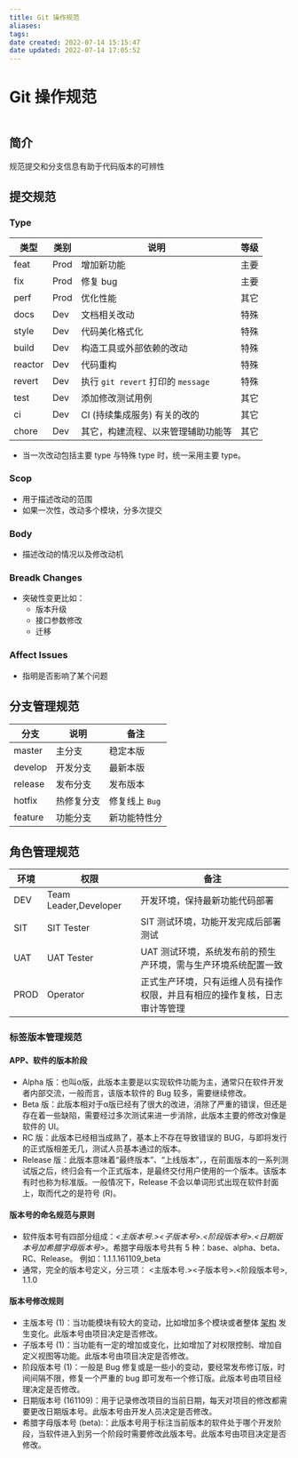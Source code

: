 ```yaml
---
title: Git 操作规范
aliases: 
tags: 
date created: 2022-07-14 15:15:47
date updated: 2022-07-14 17:05:52
---
```


# Git 操作规范

```toc
```

## 简介

规范提交和分支信息有助于代码版本的可辨性

## 提交规范

### Type

| 类型    | 类别 | 说明                                   | 等级 |
| ------- | ---- | -------------------------------------- | ---- |
| feat    | Prod | 增加新功能                             | 主要 |
| fix     | Prod | 修复 bug                               | 主要 |
| perf    | Prod | 优化性能                               | 其它 |
| docs    | Dev  | 文档相关改动                           | 特殊 |
| style   | Dev  | 代码美化格式化                         | 特殊 |
| build   | Dev  | 构造工具或外部依赖的改动               | 特殊 |
| reactor | Dev  | 代码重构                               | 特殊 |
| revert  | Dev  | 执行 `git revert` 打印的 `message` | 特殊 |
| test    | Dev  | 添加修改测试用例                       | 其它 |
| ci      | Dev  | CI (持续集成服务) 有关的改的           | 其它 |
| chore   | Dev  | 其它，构建流程、以来管理辅助功能等     | 其它 |

- 当一次改动包括主要 type 与特殊 type 时，统一采用主要 type。

### Scop

- 用于描述改动的范围
- 如果一次性，改动多个模块，分多次提交

### Body

- 描述改动的情况以及修改动机

### Breadk Changes

 - 突破性变更比如：
   - 版本升级
   - 接口参数修改
   - 迁移

### Affect Issues

- 指明是否影响了某个问题

## 分支管理规范

| 分支    | 说明       | 备注           |
| ------- | ---------- | -------------- |
| master  | 主分支     | 稳定本版       |
| develop | 开发分支   | 最新本版       |
| release | 发布分支   | 发布版本       |
| hotfix  | 热修复分支 | 修复线上 `Bug` |
| feature | 功能分支   | 新功能特性分              |

## 角色管理规范

| 环境   | 权限                    | 备注                                    |
|------|-----------------------|---------------------------------------|
| DEV  | Team Leader,Developer | 开发环境，保持最新功能代码部署                       |
| SIT  | SIT Tester            | SIT 测试环境，功能开发完成后部署测试                  |
| UAT  | UAT Tester            | UAT 测试环境，系统发布前的预生产环境，需与生产环境系统配置一致     |
| PROD | Operator              | 正式生产环境，只有运维人员有操作权限，并且有相应的操作复核，日志审计等管理 |

### 标签版本管理规范

#### APP、软件的版本阶段

- Alpha 版：也叫α版，此版本主要是以实现软件功能为主，通常只在软件开发者内部交流，一般而言，该版本软件的 Bug 较多，需要继续修改。
- Beta 版：此版本相对于α版已经有了很大的改进，消除了严重的错误，但还是存在着一些缺陷，需要经过多次测试来进一步消除，此版本主要的修改对像是软件的 UI。
- RC 版：此版本已经相当成熟了，基本上不存在导致错误的 BUG，与即将发行的正式版相差无几，测试人员基本通过的版本。
- Release 版：此版本意味着“最终版本”、“上线版本”，，在前面版本的一系列测试版之后，终归会有一个正式版本，是最终交付用户使用的一个版本。该版本有时也称为标准版。一般情况下，Release 不会以单词形式出现在软件封面上，取而代之的是符号 (R)。

#### 版本号的命名规范与原则

- 软件版本号有四部分组成：_<主版本号.><子版本号>.<阶段版本号>.<日期版本号加希腊字母版本号>_。希腊字母版本号共有 5 种：base、alpha、beta、RC、Release。 例如：1.1.1.161109_beta   
 - 通常，完全的版本号定义，分三项： <主版本号.><子版本号>.<阶段版本号>, 1.1.0

#### 版本号修改规则

- 主版本号 (1)：当功能模块有较大的变动，比如增加多个模块或者整体 [架构](http://lib.csdn.net/base/16 "大型网站架构知识库") 发生变化。此版本号由项目决定是否修改。
- 子版本号 (1)：当功能有一定的增加或变化，比如增加了对权限控制、增加自定义视图等功能。此版本号由项目决定是否修改。
- 阶段版本号 (1)：一般是 Bug 修复或是一些小的变动，要经常发布修订版，时间间隔不限，修复一个严重的 bug 即可发布一个修订版。此版本号由项目经理决定是否修改。
- 日期版本号 (161109)：用于记录修改项目的当前日期，每天对项目的修改都需要更改日期版本号。此版本号由开发人员决定是否修改。
- 希腊字母版本号 (beta):：此版本号用于标注当前版本的软件处于哪个开发阶段，当软件进入到另一个阶段时需要修改此版本号。此版本号由项目决定是否修改。
